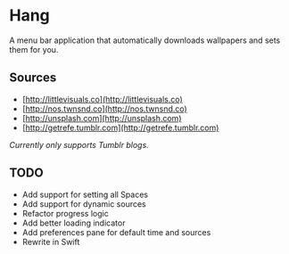 # Hang

A menu bar application that automatically downloads wallpapers and sets them for you.

## Sources

- [http://littlevisuals.co](http://littlevisuals.co)
- [http://nos.twnsnd.co](http://nos.twnsnd.co)
- [http://unsplash.com](http://unsplash.com)
- [http://getrefe.tumblr.com](http://getrefe.tumblr.com)

*Currently only supports Tumblr blogs.*

## TODO

- Add support for setting all Spaces
- Add support for dynamic sources
- Refactor progress logic
- Add better loading indicator
- Add preferences pane for default time and sources
- Rewrite in Swift